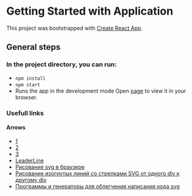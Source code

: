 # Getting Started with Application

This project was bootstrapped with [Create React App](https://github.com/facebook/create-react-app).

## General steps

### In the project directory, you can run:

- `npm install`
- `npm start`
- Runs the app in the development mode Open [page](http://localhost:3000) to view it in your browser.

### Usefull links

#### Arrows
- [1](https://habr.com/ru/post/582874/)
- [2](https://habr.com/ru/post/581192/)
- [3](https://tyapk.ru/blog/post/drawing-svg-lines-between-dom-objects)
- [LeaderLine](https://anseki.github.io/leader-line/)
- [Рисование svg в браузере](https://ru.stackoverflow.com/questions/1335194/%D0%A0%D0%B8%D1%81%D0%BE%D0%B2%D0%B0%D0%BD%D0%B8%D0%B5-svg-%D0%B2-%D0%B1%D1%80%D0%B0%D1%83%D0%B7%D0%B5%D1%80%D0%B5-%D0%92%D0%BE%D0%B7%D0%BC%D0%BE%D0%B6%D0%BD%D0%BE-%D0%BB%D0%B8)
- [Рисование изогнутых линий cо стрелками SVG от одного div к другому div](https://ru.stackoverflow.com/questions/936744/%D0%A0%D0%B8%D1%81%D0%BE%D0%B2%D0%B0%D0%BD%D0%B8%D0%B5-%D0%B8%D0%B7%D0%BE%D0%B3%D0%BD%D1%83%D1%82%D1%8B%D1%85-%D0%BB%D0%B8%D0%BD%D0%B8%D0%B9-c%D0%BE-%D1%81%D1%82%D1%80%D0%B5%D0%BB%D0%BA%D0%B0%D0%BC%D0%B8-svg-%D0%BE%D1%82-%D0%BE%D0%B4%D0%BD%D0%BE%D0%B3%D0%BE-div-%D0%BA-%D0%B4%D1%80%D1%83%D0%B3%D0%BE%D0%BC%D1%83-div)
- [Программы и генераторы для облегчения написания кода svg](https://ru.stackoverflow.com/questions/925915/%d0%9a%d0%b0%d0%ba%d0%b8%d0%b5-%d0%bf%d1%80%d0%be%d0%b3%d1%80%d0%b0%d0%bc%d0%bc%d1%8b-%d0%b8-%d0%b3%d0%b5%d0%bd%d0%b5%d1%80%d0%b0%d1%82%d0%be%d1%80%d1%8b-%d0%bc%d0%be%d0%b6%d0%bd%d0%be-%d0%bf%d1%80%d0%b8%d0%bc%d0%b5%d0%bd%d1%8f%d1%82%d1%8c-%d0%b4%d0%bb%d1%8f-%d0%be%d0%b1%d0%bb%d0%b5%d0%b3%d1%87%d0%b5%d0%bd%d0%b8%d1%8f-%d0%bd%d0%b0%d0%bf%d0%b8%d1%81%d0%b0%d0%bd%d0%b8%d1%8f-%d0%ba%d0%be%d0%b4%d0%b0-svg/925990#925990)